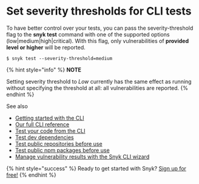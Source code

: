 # Set severity thresholds for CLI tests

To have better control over your tests, you can pass the severity-threshold flag to the **snyk test** command with one of the supported options \(low\|medium\|high\|critical\). With this flag, only vulnerabilities of **provided level or higher** will be reported.

```text
$ snyk test --severity-threshold=medium
```

{% hint style="info" %}
**NOTE**

Setting severity threshold to _Low_ currently has the same effect as running without specifying the threshold at all: all vulnerabilities are reported.
{% endhint %}

See also

* [Getting started with the CLI](getting-started-with-the-cli/)
* [Our full CLI reference](https://support.snyk.io/hc/articles/360003812578#UUID-c88e66cf-431c-9ab1-d388-a8f82991c6e0/)
* [Test your code from the CLI](https://support.snyk.io/hc/articles/360003812478#UUID-2e8464f9-1d8a-5f79-466d-2ca5c5cf9f22/)
* [Test dev dependencies](https://support.snyk.io/hc/articles/360003812478#UUID-1070ae3e-5f30-cb4e-6350-a1c3f5c67511/)
* [Test public repositories before use](https://support.snyk.io/hc/articles/360003851277#UUID-ba99a73f-110d-1f1d-9e7a-1bad66bf0996/)
* [Test public npm packages before use](https://support.snyk.io/hc/articles/360003812498#UUID-0ab434a8-c1b5-873d-cbf6-7a61a07c4ad8/)
* [Manage vulnerability results with the Snyk CLI wizard](https://support.snyk.io/hc/articles/360003851357#UUID-b401cc8a-a55a-2b74-d9e5-c92dd49ed58c/)

{% hint style="success" %}
Ready to get started with Snyk? [Sign up for free!](https://snyk.io/login?cta=sign-up&loc=footer&page=support_docs_page)
{% endhint %}


